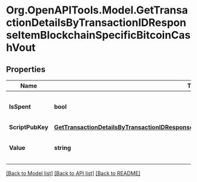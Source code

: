 # Org.OpenAPITools.Model.GetTransactionDetailsByTransactionIDResponseItemBlockchainSpecificBitcoinCashVout

## Properties

Name | Type | Description | Notes
------------ | ------------- | ------------- | -------------
**IsSpent** | **bool** | Defines whether the output is spent or not. | 
**ScriptPubKey** | [**GetTransactionDetailsByTransactionIDResponseItemBlockchainSpecificBitcoinCashScriptPubKey**](GetTransactionDetailsByTransactionIDResponseItemBlockchainSpecificBitcoinCashScriptPubKey.md) |  | 
**Value** | **string** | Represents the sent/received amount. | 

[[Back to Model list]](../README.md#documentation-for-models) [[Back to API list]](../README.md#documentation-for-api-endpoints) [[Back to README]](../README.md)

